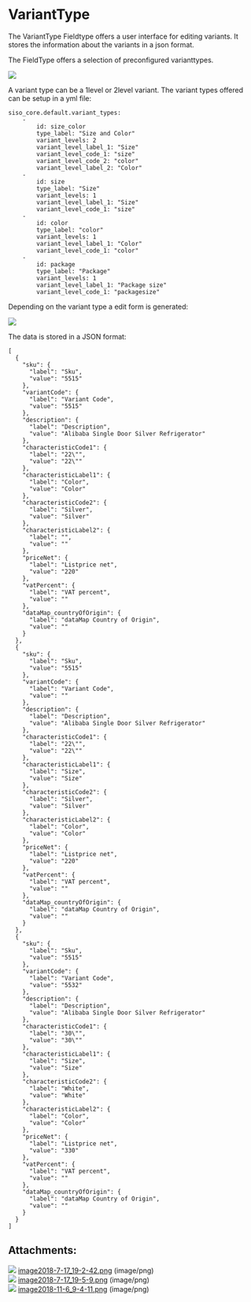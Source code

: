 #  VariantType 

The VariantType Fieldtype offers a user interface for editing variants. It stores the information about the variants in a json format.

The FieldType offers a selection of preconfigured varianttypes.

![](attachments/23560699/23571060.png)

A variant type can be a 1level or 2level variant. The variant types offered can be setup in a yml file: 

``` 
siso_core.default.variant_types:
    -
        id: size_color
        type_label: "Size and Color"
        variant_levels: 2
        variant_level_label_1: "Size"
        variant_level_code_1: "size"
        variant_level_code_2: "color"
        variant_level_label_2: "Color"
    -
        id: size
        type_label: "Size"
        variant_levels: 1
        variant_level_label_1: "Size"
        variant_level_code_1: "size"
    -
        id: color
        type_label: "color"
        variant_levels: 1
        variant_level_label_1: "Color"
        variant_level_code_1: "color"
    -
        id: package
        type_label: "Package"
        variant_levels: 1
        variant_level_label_1: "Package size"
        variant_level_code_1: "packagesize"

```

Depending on the variant type a edit form is generated:

![](attachments/23560699/23562958.png)

The data is stored in a JSON format:

``` 
[
  {
    "sku": {
      "label": "Sku",
      "value": "5515"
    },
    "variantCode": {
      "label": "Variant Code",
      "value": "5515"
    },
    "description": {
      "label": "Description",
      "value": "Alibaba Single Door Silver Refrigerator"
    },
    "characteristicCode1": {
      "label": "22\"",
      "value": "22\""
    },
    "characteristicLabel1": {
      "label": "Color",
      "value": "Color"
    },
    "characteristicCode2": {
      "label": "Silver",
      "value": "Silver"
    },
    "characteristicLabel2": {
      "label": "",
      "value": ""
    },
    "priceNet": {
      "label": "Listprice net",
      "value": "220"
    },
    "vatPercent": {
      "label": "VAT percent",
      "value": ""
    },
    "dataMap_countryOfOrigin": {
      "label": "dataMap Country of Origin",
      "value": ""
    }
  },
  {
    "sku": {
      "label": "Sku",
      "value": "5515"
    },
    "variantCode": {
      "label": "Variant Code",
      "value": ""
    },
    "description": {
      "label": "Description",
      "value": "Alibaba Single Door Silver Refrigerator"
    },
    "characteristicCode1": {
      "label": "22\"",
      "value": "22\""
    },
    "characteristicLabel1": {
      "label": "Size",
      "value": "Size"
    },
    "characteristicCode2": {
      "label": "Silver",
      "value": "Silver"
    },
    "characteristicLabel2": {
      "label": "Color",
      "value": "Color"
    },
    "priceNet": {
      "label": "Listprice net",
      "value": "220"
    },
    "vatPercent": {
      "label": "VAT percent",
      "value": ""
    },
    "dataMap_countryOfOrigin": {
      "label": "dataMap Country of Origin",
      "value": ""
    }
  },
  {
    "sku": {
      "label": "Sku",
      "value": "5515"
    },
    "variantCode": {
      "label": "Variant Code",
      "value": "5532"
    },
    "description": {
      "label": "Description",
      "value": "Alibaba Single Door Silver Refrigerator"
    },
    "characteristicCode1": {
      "label": "30\"",
      "value": "30\""
    },
    "characteristicLabel1": {
      "label": "Size",
      "value": "Size"
    },
    "characteristicCode2": {
      "label": "White",
      "value": "White"
    },
    "characteristicLabel2": {
      "label": "Color",
      "value": "Color"
    },
    "priceNet": {
      "label": "Listprice net",
      "value": "330"
    },
    "vatPercent": {
      "label": "VAT percent",
      "value": ""
    },
    "dataMap_countryOfOrigin": {
      "label": "dataMap Country of Origin",
      "value": ""
    }
  }
]
```

## Attachments:

![](images/icons/bullet_blue.gif) [image2018-7-17\_19-2-42.png](attachments/23560699/23571060.png) (image/png)  
![](images/icons/bullet_blue.gif) [image2018-7-17\_19-5-9.png](attachments/23560699/23571061.png) (image/png)  
![](images/icons/bullet_blue.gif) [image2018-11-6\_9-4-11.png](attachments/23560699/23562958.png) (image/png)  
